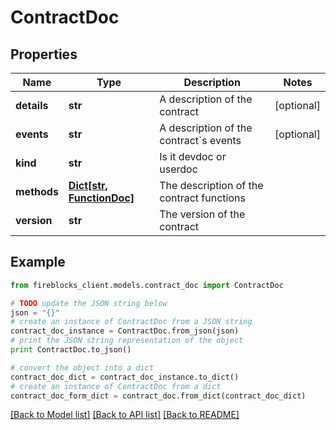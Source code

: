 # ContractDoc


## Properties

Name | Type | Description | Notes
------------ | ------------- | ------------- | -------------
**details** | **str** | A description of the contract | [optional] 
**events** | **str** | A description of the contract&#x60;s events | [optional] 
**kind** | **str** | Is it devdoc or userdoc | 
**methods** | [**Dict[str, FunctionDoc]**](FunctionDoc.md) | The description of the contract functions | 
**version** | **str** | The version of the contract | 

## Example

```python
from fireblocks_client.models.contract_doc import ContractDoc

# TODO update the JSON string below
json = "{}"
# create an instance of ContractDoc from a JSON string
contract_doc_instance = ContractDoc.from_json(json)
# print the JSON string representation of the object
print ContractDoc.to_json()

# convert the object into a dict
contract_doc_dict = contract_doc_instance.to_dict()
# create an instance of ContractDoc from a dict
contract_doc_form_dict = contract_doc.from_dict(contract_doc_dict)
```
[[Back to Model list]](../README.md#documentation-for-models) [[Back to API list]](../README.md#documentation-for-api-endpoints) [[Back to README]](../README.md)



